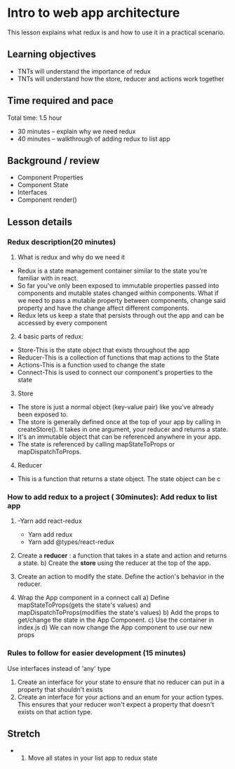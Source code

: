 #
# Intro to web app architecture

This lesson explains what redux is and how to use it in a practical scenario.

## **Learning objectives**

- TNTs will understand the importance of redux
- TNTs will understand how the store, reducer and actions work together

## **Time required and pace**

Total time: 1.5 hour

- 30 minutes – explain why we need redux
- 40 minutes – walkthrough of adding redux to list app

## **Background / review**

- Component Properties
- Component State
- Interfaces
- Component render()

## **Lesson details**

### **Redux description(20 minutes)**

1. What is redux and why do we need it
  - Redux is a state management container similar to the state you&#39;re familiar with in react.
  - So far you&#39;ve only been exposed to immutable properties passed into components and mutable states changed within components. What if we need to pass a mutable property between components, change said property and have the change affect different components.
  - Redux lets us keep a state that persists through out the app and can be accessed by every component
2. 4 basic parts of redux:
  - Store-This is the state object that exists throughout the app
  - Reducer-This is a collection of functions that map actions to the State
  - Actions-This is a function used to change the state
  - Connect-This is used to connect our component&#39;s properties to the state
3. Store
  - The store is just a normal object (key-value pair) like you&#39;ve already been exposed to.
  - The store is generally defined once at the top of your app by calling in createStore(). It takes in one argument, your reducer and returns a state.
  - It&#39;s an immutable object that can be referenced anywhere in your app.
  - The state is referenced by calling mapStateToProps or mapDispatchToProps.
4. Reducer
  - This is a function that returns a state object. The state object can be c

### **How to add redux to a project ( 30minutes):** Add redux to list app

1. -Yarn add react-redux
   - Yarn add redux
   - Yarn add @types/react-redux

2. Create a **reducer** : a function that takes in a state and action and returns a state.
b) Create the **store** using the reducer at the top of the app.

3. Create an action to modify the state.
 Define the action's behavior in the reducer.

4. Wrap the App component in a connect call
  a) Define mapStateToProps(gets the state's values) and mapDispatchToProps(modifies the state's values)
  b) Add the props to get/change the state in the App Component.
  c) Use the container in index.js
  d) We can now change the App component to use our new props

### **Rules to follow for easier development (15 minutes)**

Use interfaces instead of 'any' type

1. Create an interface for your state to ensure that no reducer can put in a property that shouldn&#39;t exists
2. Create an interface for your actions and an enum for your action types. This ensures that your reducer won&#39;t expect a property that doesn&#39;t exists on that action type.

## **Stretch**

-
  1. Move all states in your list app to redux state
